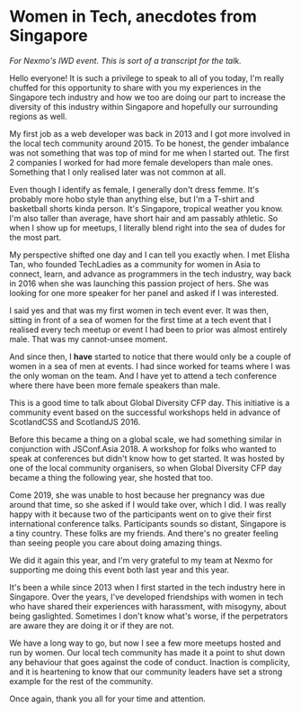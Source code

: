 # Women in Tech, anecdotes from Singapore

*For Nexmo's IWD event. This is sort of a transcript for the talk.*

Hello everyone! It is such a privilege to speak to all of you today, I'm really chuffed for this opportunity to share with you my experiences in the Singapore tech industry and how we too are doing our part to increase the diversity of this industry within Singapore and hopefully our surrounding regions as well.

My first job as a web developer was back in 2013 and I got more involved in the local tech community around 2015. To be honest, the gender imbalance was not something that was top of mind for me when I started out. The first 2 companies I worked for had more female developers than male ones. Something that I only realised later was not common at all.

Even though I identify as female, I generally don't dress femme. It's probably more hobo style than anything else, but I'm a T-shirt and basketball shorts kinda person. It's Singapore, tropical weather you know. I'm also taller than average, have short hair and am passably athletic. So when I show up for meetups, I literally blend right into the sea of dudes for the most part.

My perspective shifted one day and I can tell you exactly when. I met Elisha Tan, who founded TechLadies as a community for women in Asia to connect, learn, and advance as programmers in the tech industry, way back in 2016 when she was launching this passion project of hers. She was looking for one more speaker for her panel and asked if I was interested.

I said yes and that was my first women in tech event ever. It was then, sitting in front of a sea of women for the first time at a tech event that I realised every tech meetup or event I had been to prior was almost entirely male. That was my cannot-unsee moment.

And since then, I **have** started to notice that there would only be a couple of women in a sea of men at events. I had since worked for teams where I was the only woman on the team. And I have yet to attend a tech conference where there have been more female speakers than male.

This is a good time to talk about Global Diversity CFP day. This initiative is a community event based on the successful workshops held in advance of ScotlandCSS and ScotlandJS 2016.

Before this became a thing on a global scale, we had something similar in conjunction with JSConf.Asia 2018. A workshop for folks who wanted to speak at conferences but didn't know how to get started. It was hosted by one of the local community organisers, so when Global Diversity CFP day became a thing the following year, she hosted that too.

Come 2019, she was unable to host because her pregnancy was due around that time, so she asked if I would take over, which I did. I was really happy with it because two of the participants went on to give their first international conference talks. Participants sounds so distant, Singapore is a tiny country. These folks are my friends. And there's no greater feeling than seeing people you care about doing amazing things.

We did it again this year, and I'm very grateful to my team at Nexmo for supporting me doing this event both last year and this year.

It's been a while since 2013 when I first started in the tech industry here in Singapore. Over the years, I've developed friendships with women in tech who have shared their experiences with harassment, with misogyny, about being gaslighted. Sometimes I don't know what's worse, if the perpetrators are aware they are doing it or if they are not.

We have a long way to go, but now I see a few more meetups hosted and run by women. Our local tech community has made it a point to shut down any behaviour that goes against the code of conduct. Inaction is complicity, and it is heartening to know that our community leaders have set a strong example for the rest of the community.

Once again, thank you all for your time and attention.

